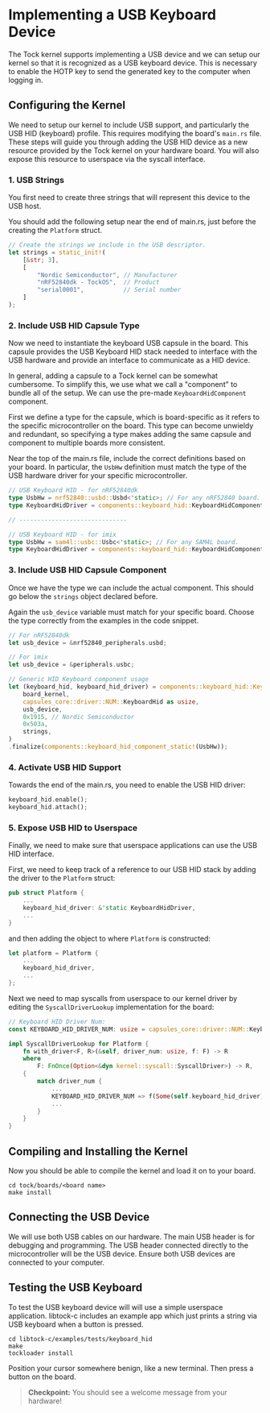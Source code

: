# Implementing a USB Keyboard Device

The Tock kernel supports implementing a USB device and we can setup our kernel
so that it is recognized as a USB keyboard device. This is necessary to enable
the HOTP key to send the generated key to the computer when logging in.

## Configuring the Kernel

We need to setup our kernel to include USB support, and particularly the USB HID
(keyboard) profile. This requires modifying the board's `main.rs` file. These
steps will guide you through adding the USB HID device as a new resource
provided by the Tock kernel on your hardware board. You will also expose this
resource to userspace via the syscall interface.

### 1. USB Strings

You first need to create three strings that will represent this device to the
USB host.

You should add the following setup near the end of main.rs, just before the
creating the `Platform` struct.

```rust
// Create the strings we include in the USB descriptor.
let strings = static_init!(
    [&str; 3],
    [
        "Nordic Semiconductor", // Manufacturer
        "nRF52840dk - TockOS",  // Product
        "serial0001",           // Serial number
    ]
);
```

### 2. Include USB HID Capsule Type

Now we need to instantiate the keyboard USB capsule in the board. This capsule
provides the USB Keyboard HID stack needed to interface with the USB hardware
and provide an interface to communicate as a HID device.

In general, adding a capsule to a Tock kernel can be somewhat cumbersome. To
simplify this, we use what we call a "component" to bundle all of the setup. We
can use the pre-made `KeyboardHidComponent` component.

First we define a type for the capsule, which is board-specific as it refers to
the specific microcontroller on the board. This type can become unwieldy and
redundant, so specifying a type makes adding the same capsule and component to
multiple boards more consistent.

Near the top of the main.rs file, include the correct definitions based on your
board. In particular, the `UsbHw` definition must match the type of the USB
hardware driver for your specific microcontroller.

```rust
// USB Keyboard HID - for nRF52840dk
type UsbHw = nrf52840::usbd::Usbd<'static>; // For any nRF52840 board.
type KeyboardHidDriver = components::keyboard_hid::KeyboardHidComponentType<UsbHw>;

// ------------------------------

// USB Keyboard HID - for imix
type UsbHw = sam4l::usbc::Usbc<'static>; // For any SAM4L board.
type KeyboardHidDriver = components::keyboard_hid::KeyboardHidComponentType<UsbHw>;
```

### 3. Include USB HID Capsule Component

Once we have the type we can include the actual component. This should go below
the `strings` object declared before.

Again the `usb_device` variable must match for your specific board. Choose the
type correctly from the examples in the code snippet.

```rust
// For nRF52840dk
let usb_device = &nrf52840_peripherals.usbd;

// For imix
let usb_device = &peripherals.usbc;

// Generic HID Keyboard component usage
let (keyboard_hid, keyboard_hid_driver) = components::keyboard_hid::KeyboardHidComponent::new(
    board_kernel,
    capsules_core::driver::NUM::KeyboardHid as usize,
    usb_device,
    0x1915, // Nordic Semiconductor
    0x503a,
    strings,
)
.finalize(components::keyboard_hid_component_static!(UsbHw));
```

### 4. Activate USB HID Support

Towards the end of the main.rs, you need to enable the USB HID driver:

```rust
keyboard_hid.enable();
keyboard_hid.attach();
```

### 5. Expose USB HID to Userspace

Finally, we need to make sure that userspace applications can use the USB HID
interface.

First, we need to keep track of a reference to our USB HID stack by adding the
driver to the `Platform` struct:

```rust
pub struct Platform {
	...
	keyboard_hid_driver: &'static KeyboardHidDriver,
    ...
}
```

and then adding the object to where `Platform` is constructed:

```rust
let platform = Platform {
    ...
    keyboard_hid_driver,
    ...
};
```

Next we need to map syscalls from userspace to our kernel driver by editing the
`SyscallDriverLookup` implementation for the board:

```rust
// Keyboard HID Driver Num:
const KEYBOARD_HID_DRIVER_NUM: usize = capsules_core::driver::NUM::KeyboardHid as usize;

impl SyscallDriverLookup for Platform {
    fn with_driver<F, R>(&self, driver_num: usize, f: F) -> R
    where
        F: FnOnce(Option<&dyn kernel::syscall::SyscallDriver>) -> R,
    {
        match driver_num {
            ...
            KEYBOARD_HID_DRIVER_NUM => f(Some(self.keyboard_hid_driver)),
            ...
        }
    }
}
```

## Compiling and Installing the Kernel

Now you should be able to compile the kernel and load it on to your board.

```
cd tock/boards/<board name>
make install
```

## Connecting the USB Device

We will use both USB cables on our hardware. The main USB header is for
debugging and programming. The USB header connected directly to the
microcontroller will be the USB device. Ensure both USB devices are connected to
your computer.

## Testing the USB Keyboard

To test the USB keyboard device will will use a simple userspace application.
libtock-c includes an example app which just prints a string via USB keyboard
when a button is pressed.

```
cd libtock-c/examples/tests/keyboard_hid
make
tockloader install
```

Position your cursor somewhere benign, like a new terminal. Then press a button
on the board.

> **Checkpoint:** You should see a welcome message from your hardware!
